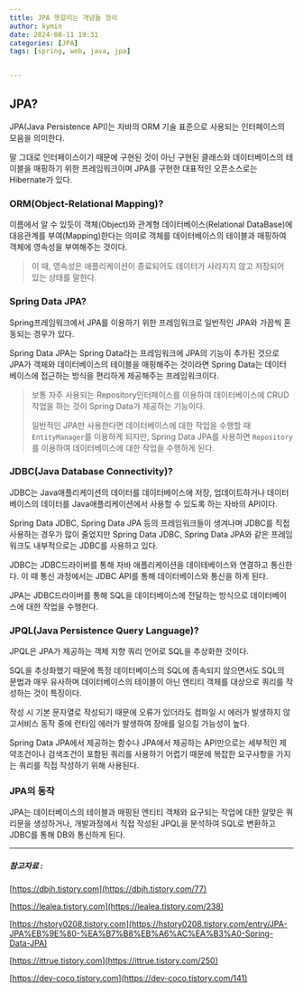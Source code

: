 ```yaml
---
title: JPA 헷갈리는 개념들 정리
author: kymin
date: 2024-08-11 19:31
categories: [JPA]
tags: [spring, web, java, jpa]


---
```


## **JPA?**

JPA(Java Persistence API)는 자바의 ORM 기술 표준으로 사용되는 인터페이스의 모음을 의미한다.

말 그대로 인터페이스이기 때문에 구현된 것이 아닌 구현된 클래스와 데이터베이스의 테이블을 매핑하기 위한 프레임워크이며 JPA를 구현한 대표적인 오픈소스로는 Hibernate가 있다.

### **ORM(Object-Relational Mapping)?**

이름에서 알 수 있듯이 객체(Object)와 관계형 데이터베이스(Relational DataBase)에 대응관계를 부여(Mapping)한다는 의미로 객체를 데이터베이스의 테이블과 매핑하여 객체에 영속성을 부여해주는 것이다.

> 이 때, 영속성은 애플리케이션이 종료되어도 데이터가 사라지지 않고 저장되어 있는 상태를 말한다.

### **Spring Data JPA?**

Spring프레임워크에서 JPA를 이용하기 위한 프레임워크로 일반적인 JPA와 가끔씩 혼동되는 경우가 있다.

Spring Data JPA는 Spring Data라는 프레임워크에 JPA의 기능이 추가된 것으로 JPA가 객체와 데이터베이스의 테이블을 매핑해주는 것이라면 Spring Data는 데이터베이스에 접근하는 방식을 편리하게 제공해주는 프레임워크이다.

> 보통 자주 사용되는 Repository인터페이스를 이용하여 데이터베이스에 CRUD작업을 하는 것이 Spring Data가 제공하는 기능이다.
>
> 일반적인 JPA만 사용한다면 데이터베이스에 대한 작업을 수행할 때 `EntityManager`를 이용하게 되지만, Spring Data JPA를 사용하면 `Repository`를 이용하여 데이터베이스에 대한 작업을 수행하게 된다.

### **JDBC(Java Database Connectivity)?**

JDBC는 Java애플리케이션의 데이터를 데이터베이스에 저장, 업데이트하거나 데이터베이스의 데이터를 Java애플리케이션에서 사용할 수 있도록 하는 자바의 API이다.

Spring Data JDBC, Spring Data JPA 등의 프레임워크들이 생겨나며 JDBC를 직접 사용하는 경우가 많이 줄었지만 Spring Data JDBC, Spring Data JPA와 같은 프레임워크도 내부적으로는 JDBC를 사용하고 있다.

JDBC는 JDBC드라이버를 통해 자바 애플리케이션을 데이테베이스와 연결하고 통신한다. 이 때 통신 과정에서는 JDBC API를 통해 데이터베이스와 통신을 하게 된다.

JPA는 JDBC드라이버를 통해 SQL을 데이터베이스에 전달하는 방식으로 데이터베이스에 대한 작업을 수행한다.

### **JPQL(Java Persistence Query Language)?**

JPQL은 JPA가 제공하는 객체 지향 쿼리 언어로 SQL을 추상화한 것이다.

SQL을 추상화했기 때문에 특정 데이터베이스의 SQL에 종속되지 않으면서도 SQL의 문법과 매우 유사하며 데이터베이스의 테이블이 아닌 엔티티 객체를 대상으로 쿼리를 작성하는 것이 특징이다.

작성 시 기본 문자열로 작성되기 때문에 오류가 있더라도 컴파일 시 에러가 발생하지 않고서비스 동작 중에 런타임 에러가 발생하여 장애를 일으킬 가능성이 높다.

Spring Data JPA에서 제공하는 함수나 JPA에서 제공하는 API만으로는 세부적인 제약조건이나 검색조건이 포함된 쿼리를 사용하기 어렵기 때문에 복잡한 요구사항을 가지는 쿼리를 직접 작성하기 위해 사용된다.

### **JPA의 동작**

JPA는 데이터베이스의 테이블과 매핑된 엔티티 객체와 요구되는 작업에 대한 알맞은 쿼리문을 생성하거나, 개발과정에서 직접 작성된 JPQL을 분석하여 SQL로 변환하고 JDBC를 통해 DB와 통신하게 된다.

-----

##### 참고자료 :

[https://dbjh.tistory.com](https://dbjh.tistory.com/77)

[https://lealea.tistory.com](https://lealea.tistory.com/238)

[https://hstory0208.tistory.com](https://hstory0208.tistory.com/entry/JPA-JPA%EB%9E%80-%EA%B7%B8%EB%A6%AC%EA%B3%A0-Spring-Data-JPA)

[https://ittrue.tistory.com](https://ittrue.tistory.com/250)

[https://dev-coco.tistory.com](https://dev-coco.tistory.com/141)